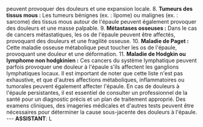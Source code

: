 peuvent provoquer des douleurs et une expansion locale. 8. **Tumeurs des tissus mous :** Les tumeurs bénignes (ex. : lipome) ou malignes (ex. : sarcome) des tissus mous autour de l'épaule peuvent également provoquer des douleurs et une masse palpable. 9. **Métastases osseuses :** Dans le cas de cancers métastatiques, les os de l'épaule peuvent être affectés, provoquant des douleurs et une fragilité osseuse. 10. **Maladie de Paget :** Cette maladie osseuse métabolique peut toucher les os de l'épaule, provoquant une douleur et une déformation. 11. **Maladie de Hodgkin ou lymphome non hodgkinien :** Ces cancers du système lymphatique peuvent parfois provoquer une douleur à l'épaule s'ils affectent les ganglions lymphatiques locaux. Il est important de noter que cette liste n'est pas exhaustive, et que d'autres affections métaboliques, inflammatoires ou tumorales peuvent également affecter l'épaule. En cas de douleurs à l'épaule persistantes, il est essentiel de consulter un professionnel de la santé pour un diagnostic précis et un plan de traitement approprié. Des examens cliniques, des imageries médicales et d'autres tests peuvent être nécessaires pour déterminer la cause sous-jacente des douleurs à l'épaule. --- **ASSISTANT**: L